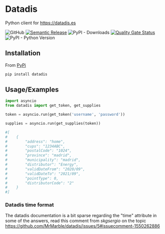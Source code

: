 
# Datadis

Python client for https://datadis.es

![GitHub](https://img.shields.io/github/license/mrmarble/datadis)
[![Semantic Release](https://github.com/MrMarble/datadis/actions/workflows/release.yml/badge.svg)](https://github.com/MrMarble/datadis/actions/workflows/release.yml)
![PyPI - Downloads](https://img.shields.io/pypi/dm/datadis)
[![Quality Gate Status](https://sonarcloud.io/api/project_badges/measure?project=MrMarble_datadis&metric=alert_status)](https://sonarcloud.io/dashboard?id=MrMarble_datadis)
![PyPI - Python Version](https://img.shields.io/pypi/pyversions/datadis)

## Installation

From [PyPi](https://pypi.org/project/datadis/)

```bash
pip install datadis
```
    
## Usage/Examples

```python
import asyncio
from datadis import get_token, get_supplies

token = asyncio.run(get_token('username', 'password'))

supplies = asyncio.run(get_supplies(token))

#[
#    {
#        "address": "home",
#        "cups": "1234ABC",
#        "postalCode": "1024",
#        "province": "madrid",
#        "municipality": "madrid",
#        "distributor": "Energy",
#        "validDateFrom": "2020/09",
#        "validDateTo": "2021/09",
#        "pointType": 0,
#        "distributorCode": "2"
#    }
#]
```

### Datadis time format

The datadis documentation is a bit sparse regarding the "time" attribute in some of the answers, read this comment from *skgsergio* on the topic https://github.com/MrMarble/datadis/issues/5#issuecomment-1550262886

